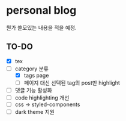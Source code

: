 # personal blog

뭔가 쓸모있는 내용을 적을 예정.

## TO-DO

- [x] tex
- [ ] category 분류
  - [x] tags page
  - [ ] 페이지 대신 선택된 tag의 post만 highlight
- [ ] 댓글 기능 활성화
- [ ] code highlighting 개선
- [ ] css -> styled-components
- [ ] dark theme 지원
